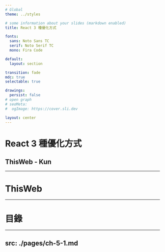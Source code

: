 ```yaml
---
# Global
theme: ../styles

# some information about your slides (markdown enabled)
title: React 3 種優化方式

fonts:
  sans: Noto Sans TC
  serif: Noto Serif TC
  mono: Fira Code

default:
  layout: section

transition: fade
mdc: true
selectable: true

drawings:
  persist: false
# open graph
# seoMeta:
#  ogImage: https://cover.sli.dev

layout: center
---
```


# React 3 種優化方式

## ThisWeb - Kun

<!--
開頭先打招呼，下一張投影片自我介紹和宣傳 IG
-->

---

# ThisWeb

<!--
這裡要自我介紹
-->

---

# 目錄

<Toc text-sm />

<!--
可以用 Link 來連結到各個章節，並簡單講今天的主題
-->

---
src: ./pages/ch-5-1.md
---
